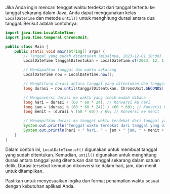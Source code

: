 Jika Anda ingin mencari tenggat waktu terdekat dari tanggal tertentu ke tanggal sekarang dalam Java, Anda dapat menggunakan kelas `LocalDateTime` dan metode `until()` untuk menghitung durasi antara dua tanggal. Berikut adalah contohnya:

```java
import java.time.LocalDateTime;
import java.time.temporal.ChronoUnit;

public class Main {
    public static void main(String[] args) {
        // Tanggal yang sudah ditentukan (misalnya, 2023-12-01 10:00)
        LocalDateTime tanggalDitentukan = LocalDateTime.of(2023, 12, 1, 10, 0);

        // Mendapatkan tanggal dan waktu sekarang
        LocalDateTime now = LocalDateTime.now();

        // Menghitung durasi antara tanggal yang ditentukan dan tanggal sekarang
        long durasi = now.until(tanggalDitentukan, ChronoUnit.SECONDS);

        // Mengonversi durasi ke waktu yang lebih mudah dibaca
        long hari = durasi / (60 * 60 * 24); // Konversi ke hari
        long jam = (durasi % (60 * 60 * 24)) / (60 * 60); // Konversi ke jam
        long menit = (durasi % (60 * 60)) / 60; // Konversi ke menit

        // Menampilkan durasi ke tenggat waktu terdekat dari tanggal yang ditentukan
        System.out.println("Tenggat waktu terdekat dari tanggal yang ditentukan:");
        System.out.println(hari + " hari, " + jam + " jam, " + menit + " menit");
    }
}
```

Dalam contoh ini, `LocalDateTime.of()` digunakan untuk membuat tanggal yang sudah ditentukan. Kemudian, `until()` digunakan untuk menghitung durasi antara tanggal yang ditentukan dan tanggal sekarang dalam satuan detik. Durasi tersebut kemudian dikonversi ke dalam hari, jam, dan menit untuk ditampilkan.

Pastikan untuk menyesuaikan logika dan format penampilan waktu sesuai dengan kebutuhan aplikasi Anda.